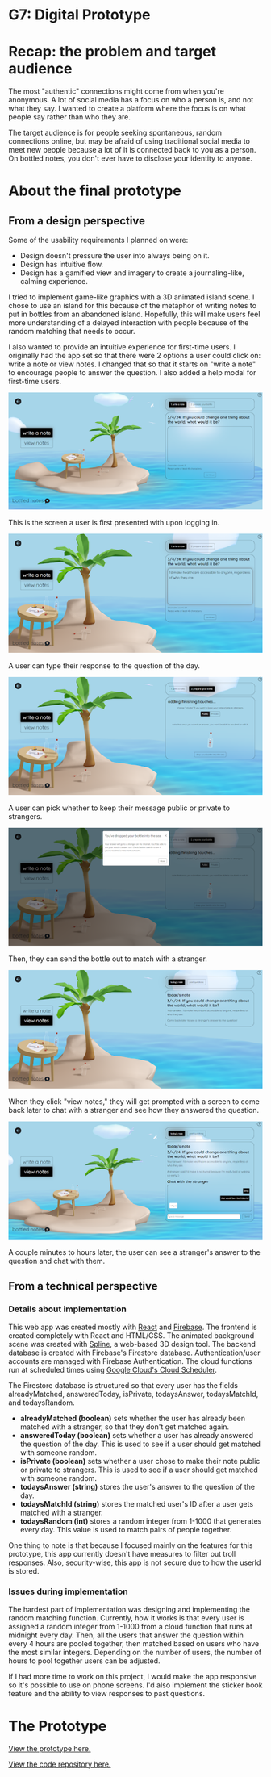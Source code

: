 # G7: Digital Prototype


# Recap: the problem and target audience

The most "authentic" connections might come from when you're anonymous. A lot of social media has a focus on who a person is, and not what they say. I wanted to create a platform where the focus is on what people say rather than who they are. 

The target audience is for people seeking spontaneous, random connections online, but may be afraid of using traditional social media to meet new people because a lot of it is connected back to you as a person. On bottled notes, you don't ever have to disclose your identity to anyone.


# About the final prototype

## From a design perspective

Some of the usability requirements I planned on were:



* Design doesn't pressure the user into always being on it.
* Design has intuitive flow.
* Design has a gamified view and imagery to create a journaling-like, calming experience.

I tried to implement game-like graphics with a 3D animated island scene. I chose to use an island for this because of the metaphor of writing notes to put in bottles from an abandoned island. Hopefully, this will make users feel more understanding of a delayed interaction with people because of the random matching that needs to occur.

I also wanted to provide an intuitive experience for first-time users. I originally had the app set so that there were 2 options a user could click on: write a note or view notes. I changed that so that it starts on "write a note" to encourage people to answer the question. I also added a help modal for first-time users. 

![alt_text](./assets/img/71.png "image_tooltip")


This is the screen a user is first presented with upon logging in.


![alt_text](./assets/img/72.png "image_tooltip")


A user can type their response to the question of the day.


![alt_text](./assets/img/73.png "image_tooltip")


A user can pick whether to keep their message public or private to strangers.


![alt_text](./assets/img/74.png "image_tooltip")


Then, they can send the bottle out to match with a stranger.


![alt_text](./assets/img/75.png "image_tooltip")


When they click "view notes," they will get prompted with a screen to come back later to chat with a stranger and see how they answered the question.


![alt_text](./assets/img/76.png "image_tooltip")


A couple minutes to hours later, the user can see a stranger's answer to the question and chat with them.


## From a technical perspective


### Details about implementation

This web app was created mostly with [React](https://react.dev/) and [Firebase](https://firebase.google.com/). The frontend is created completely with React and HTML/CSS. The animated background scene was created with [Spline](https://spline.design/), a web-based 3D design tool. The backend database is created with Firebase's Firestore database. Authentication/user accounts are managed with Firebase Authentication. The cloud functions run at scheduled times using [Google Cloud's Cloud Scheduler](https://cloud.google.com/scheduler/). 

The Firestore database is structured so that every user has the fields alreadyMatched, answeredToday, isPrivate, todaysAnswer, todaysMatchId, and todaysRandom. 



* **alreadyMatched (boolean)** sets whether the user has already been matched with a stranger, so that they don't get matched again.
* **answeredToday (boolean)** sets whether a user has already answered the question of the day. This is used to see if a user should get matched with someone random.
* **isPrivate (boolean)** sets whether a user chose to make their note public or private to strangers. This is used to see if a user should get matched with someone random.
* **todaysAnswer (string)** stores the user's answer to the question of the day.
* **todaysMatchId (string)** stores the matched user's ID after a user gets matched with a stranger.
* **todaysRandom (int)** stores a random integer from 1-1000 that generates every day. This value is used to match pairs of people together. 

One thing to note is that because I focused mainly on the features for this prototype, this app currently doesn't have measures to filter out troll responses. Also, security-wise, this app is not secure due to how the userId is stored.


### Issues during implementation

The hardest part of implementation was designing and implementing the random matching function. Currently, how it works is that every user is assigned a random integer from 1-1000 from a cloud function that runs at midnight every day. Then, all the users that answer the question within every 4 hours are pooled together, then matched based on users who have the most similar integers. Depending on the number of users, the number of hours to pool together users can be adjusted. 

If I had more time to work on this project, I would make the app responsive so it's possible to use on phone screens. I'd also implement the sticker book feature and the ability to view responses to past questions. 


# The Prototype

[View the prototype here.](https://bottled-notes.web.app/) 

[View the code repository here. ](https://github.com/UWSocialComputing/bottled-notes-code)
